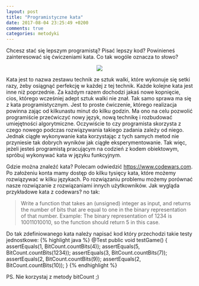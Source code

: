 ```yaml
---
layout: post
title: "Programistyczne kata"
date: 2017-08-04 23:25:49 +0200
comments: true
categories: metodyki
---
```

Chcesz stać się lepszym programistą? Pisać lepszy kod? Powinieneś zainteresować się ćwiczeniami kata. Co tak wogóle oznacza to słowo?
<!--more-->

<div style="text-align:center">
    <img src="http://totalcombat.net/wp-content/uploads/2012/12/shotokan-kata-1.jpg" />
</div>

Kata jest to nazwa zestawu technik ze sztuk walki, które wykonuje się setki razy, żeby osiągnąć perfekcję w każdej z tej technik. Każde kolejne
kata jest inne niż poprzednie. Za każdym razem dochodzi jakaś nowe kopnięcie, cios, którego wcześniej adept sztuk walki nie znał. Tak samo sprawa ma się
z kata programistycznym. Jest to proste ćwiczenie, którego realizacja powinna zając od kilkunastu minut do kilku godzin. Ma ono na celu pozwolić
programiście przećwiczyć nowy język, nową technikę i rozbudować umiejętności algorytmiczne. Oczywiście to czy programista skorzysta z czego nowego podczas
rozwiązywania takiego zadania zależy od niego. Jednak ciągłe wykonywanie kata korzystając z tych samych metod nie przyniesie tak dobrych wyników
jak ciągłe eksperymentowanie. Tak więc, jeżeli jesteś programistą pracującym na codzień z kodem obiektowym, spróbuj wykonywać kata w języku funkcyjnym.

Gdzie można znaleźć kata? Polecam odwiedzić https://www.codewars.com. Po założeniu konta mamy dostęp do kilku tysięcy kata, które możemy rozwiązywać w kilku językach.
Po rozwiązaniu problemu możemy porównać nasze rozwiązanie z rozwiązaniami innych użytkowników. Jak wygląda przykładowe kata z codewars? no tak:
> Write a function that takes an (unsigned) integer as input, and returns the number of bits that are equal to one in the binary representation of that number.
  Example: The binary representation of 1234 is 10011010010, so the function should return 5 in this case.

Do tak zdefiniowanego kata należy napisać kod który przechodzi takie testy jednostkowe:
{% highlight java %}
@Test
public void testGame() {
    assertEquals(1, BitCount.countBits(4));
    assertEquals(5, BitCount.countBits(1234));
    assertEquals(3, BitCount.countBits(7));
    assertEquals(2, BitCount.countBits(9));
    assertEquals(2, BitCount.countBits(10));
}
{% endhighlight %}

PS. Nie korzystaj z metody bitCount ;)
